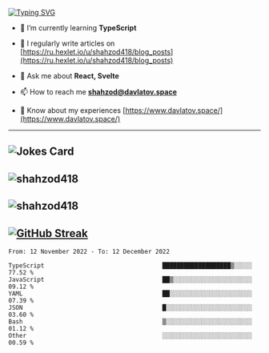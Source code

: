 [![Typing SVG](https://readme-typing-svg.herokuapp.com?font=Turret+Road&height=30&lines=HI!+I%60m+Frontend+Developer)](https://git.io/typing-svg)

- 🌱 I’m currently learning **TypeScript**

- 📝 I regularly write articles on [https://ru.hexlet.io/u/shahzod418/blog_posts](https://ru.hexlet.io/u/shahzod418/blog_posts)

- 💬 Ask me about **React, Svelte**

- 📫 How to reach me **shahzod@davlatov.space**

- 📄 Know about my experiences [https://www.davlatov.space/](https://www.davlatov.space/)

---
![Jokes Card](https://readme-jokes.vercel.app/api?theme=radical)
---
![shahzod418](https://github-readme-stats.vercel.app/api/top-langs?username=shahzod418&show_icons=true&theme=radical&locale=en&layout=compact)
---
![shahzod418](https://github-readme-stats.vercel.app/api?username=shahzod418&show_icons=true&theme=radical&locale=en&count_private=true)
---
[![GitHub Streak](http://github-readme-streak-stats.herokuapp.com?user=shahzod418&theme=radical&date_format=M%20j%5B%2C%20Y%5D)](https://git.io/streak-stats)
---
<!--START_SECTION:waka-->

```text
From: 12 November 2022 - To: 12 December 2022

TypeScript                                 ███████████████████▒░░░░░   77.52 %
JavaScript                                 ██▒░░░░░░░░░░░░░░░░░░░░░░   09.12 %
YAML                                       ██░░░░░░░░░░░░░░░░░░░░░░░   07.39 %
JSON                                       █░░░░░░░░░░░░░░░░░░░░░░░░   03.60 %
Bash                                       ▒░░░░░░░░░░░░░░░░░░░░░░░░   01.12 %
Other                                      ░░░░░░░░░░░░░░░░░░░░░░░░░   00.59 %
```

<!--END_SECTION:waka-->
